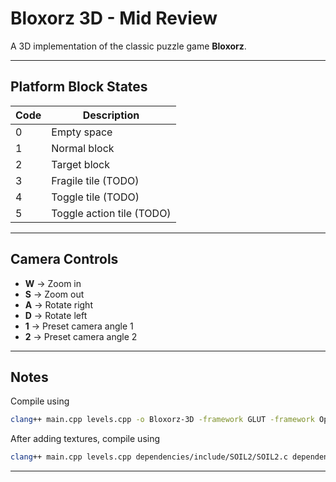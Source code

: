 # Bloxorz 3D - Mid Review

A 3D implementation of the classic puzzle game **Bloxorz**.

---

## Platform Block States

| Code | Description        |
|------|--------------------|
| 0    | Empty space        |
| 1    | Normal block       |
| 2    | Target block       |
| 3    | Fragile tile (TODO)|
| 4    | Toggle tile (TODO) |
| 5    | Toggle action tile (TODO) |

---

## Camera Controls

- **W** → Zoom in  
- **S** → Zoom out  
- **A** → Rotate right  
- **D** → Rotate left  
- **1** → Preset camera angle 1  
- **2** → Preset camera angle 2  

---

## Notes
Compile using
```bash
clang++ main.cpp levels.cpp -o Bloxorz-3D -framework GLUT -framework OpenGL
```

After adding textures, compile using
```bash
clang++ main.cpp levels.cpp dependencies/include/SOIL2/SOIL2.c dependencies/include/SOIL2/image_DXT.c dependencies/include/SOIL2/image_helper.c dependencies/include/SOIL2/wfETC.c -o Bloxorz-3D -std=c++11 -I dependencies/include -framework CoreFoundation -framework GLUT -framework OpenGL
```
---
